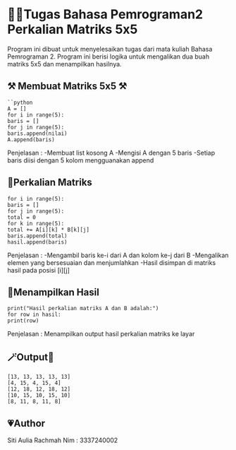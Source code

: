 # 👩‍💻Tugas Bahasa Pemrograman2 Perkalian Matriks 5x5
Program ini dibuat untuk menyelesaikan tugas dari mata kuliah Bahasa Pemrograman 2. Program ini berisi logika untuk mengalikan dua buah matriks 5x5 dan menampilkan hasilnya.
## ⚒ Membuat Matriks 5x5 ⚒
    ``python
    A = []
    for i in range(5):
    baris = []
    for j in range(5):
    baris.append(nilai)
    A.append(baris)
    
Penjelasan :
-Membuat list kosong A
-Mengisi A dengan 5 baris
-Setiap baris diisi dengan 5 kolom mengguanakan append
## 🔗Perkalian Matriks
    for i in range(5):
    baris = []
    for j in range(5):
    total = 0
    for k in range(5):
    total += A[i][k] * B[k][j]
    baris.append(total)
    hasil.append(baris)
    
Penjelasan :
-Mengambil baris ke-i dari A dan kolom ke-j dari B
-Mengalikan elemen yang bersesuaian dan  menjumlahkan
-Hasil disimpan di matriks hasil pada posisi [i][j]
    
## 🔗Menampilkan Hasil
    print("Hasil perkalian matriks A dan B adalah:")
    for row in hasil:
    print(row)

Penjelasan :
Menampilkan output hasil perkalian matriks ke layar
## 🪄Output💫
    [13, 13, 13, 13, 13]
    [4, 15, 4, 15, 4]
    [12, 18, 12, 18, 12]
    [10, 15, 10, 15, 10]
    [8, 11, 8, 11, 8]
    
## 💗Author
Siti Aulia Rachmah
Nim : 3337240002
